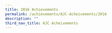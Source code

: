 ```yaml
---
title: 2016 Achievements
permalink: /achievements/AJC-Acheivements/2016
description: ""
third_nav_title: AJC Acheivements
---
```



